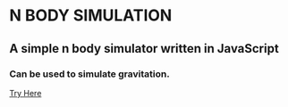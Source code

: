 # N BODY SIMULATION
## A simple n body simulator written in JavaScript
### Can be used to simulate gravitation.
[Try Here](https://kushalpathak.com.np/n-body-sim-js)
